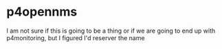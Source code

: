 # p4opennms
I am not sure if this is going to be a thing or if we are going to end up with p4monitoring, but I figured I'd reserver the name
